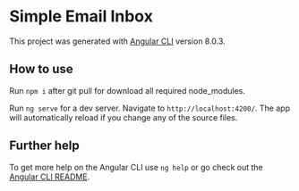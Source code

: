 # Simple Email Inbox

This project was generated with [Angular CLI](https://github.com/angular/angular-cli) version 8.0.3.

## How to use

Run `npm i` after git pull for download all required node_modules.

Run `ng serve` for a dev server. Navigate to `http://localhost:4200/`. The app will automatically reload if you change any of the source files.

## Further help

To get more help on the Angular CLI use `ng help` or go check out the [Angular CLI README](https://github.com/angular/angular-cli/blob/master/README.md).
